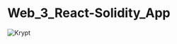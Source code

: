 # Web_3_React-Solidity_App
![Krypt](https://user-images.githubusercontent.com/101059956/217534345-e19395a6-5980-42f9-9fa1-d94c20c92c05.png)
